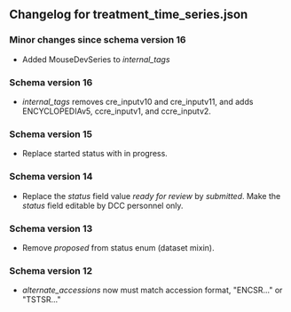 ## Changelog for treatment_time_series.json

### Minor changes since schema version 16
* Added MouseDevSeries to *internal_tags*

### Schema version 16

* *internal_tags* removes cre_inputv10 and cre_inputv11, and adds ENCYCLOPEDIAv5, ccre_inputv1, and ccre_inputv2.

### Schema version 15

* Replace started status with in progress.

### Schema version 14

* Replace the *status* field value *ready for review* by *submitted*. Make the *status* field editable by DCC personnel only.

### Schema version 13

* Remove *proposed* from status enum (dataset mixin).

### Schema version 12

* *alternate_accessions* now must match accession format, "ENCSR..." or "TSTSR..."

